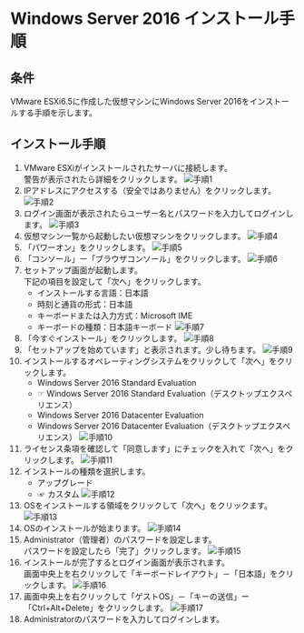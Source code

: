 # Windows Server 2016 インストール手順

## 条件
VMware ESXi6.5に作成した仮想マシンにWindows Server 2016をインストールする手順を示します。

## インストール手順
1. VMware ESXiがインストールされたサーバに接続します。<br>
   警告が表示されたら詳細をクリックします。
![手順1](img/WS000000.JPG)
2. IPアドレスにアクセスする（安全ではありません）をクリックします。
![手順2](img/WS000001.JPG)
3. ログイン画面が表示されたらユーザー名とパスワードを入力してログインします。
![手順3](img/WS000002.JPG)
4. 仮想マシン一覧から起動したい仮想マシンをクリックします。
![手順4](img/WS000022.JPG)
5. 「パワーオン」をクリックします。
![手順5](img/WS000028.JPG)
6. 「コンソール」ー「ブラウザコンソール」をクリックします。
![手順6](img/WS000030.JPG)
7. セットアップ画面が起動します。<br>
   下記の項目を設定して「次へ」をクリックします。
    - インストールする言語：日本語
    - 時刻と通貨の形式：日本語
    - キーボードまたは入力方式：Microsoft IME
    - キーボードの種類：日本語キーボード
![手順7](WS000031.JPG)
8. 「今すぐインストール」をクリックします。
![手順8](img/WS000032.JPG)
9. 	「セットアップを始めています」と表示されます。少し待ちます。
![手順9](img/WS000033.JPG)
10. インストールするオペレーティングシステムをクリックして「次へ」をクリックします。
    - Windows Server 2016 Standard Evaluation
    - &#9758; Windows Server 2016 Standard Evaluation（デスクトップエクスペリエンス）
    - Windows Server 2016 Datacenter Evaluation
    - Windows Server 2016 Datacenter Evaluation（デスクトップエクスペリエンス）
![手順10](img/WS000035.JPG)
11. ライセンス条項を確認して「同意します」にチェックを入れて「次へ」をクリックします。
![手順11](img/WS000036.JPG)
12. インストールの種類を選択します。
    - アップグレード
    - &#9758; カスタム
![手順12](WS000037.JPG)
13. OSをインストールする領域をクリックして「次へ」をクリックます。
![手順13](img/WS000038.JPG)
14. OSのインストールが始まります。
![手順14](img/WS000039.JPG)
15. Administrator（管理者）のパスワードを設定します。<br>
    パスワードを設定したら「完了」クリックします。
![手順15](WS000041.JPG)
16. インストールが完了するとログイン画面が表示されます。<br>
    画面中央上を右クリックして「キーボードレイアウト」－「日本語」をクリックします。
![手順16](WS000042.JPG)
17. 画面中央上を右クリックして「ゲストOS」－「キーの送信」ー「Ctrl+Alt+Delete」をクリックします。
![手順17](img/WS000044.JPG)
18. Administratorのパスワードを入力してログインします。
